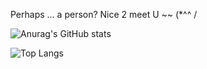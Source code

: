 Perhaps ... a person?
Nice 2 meet U ~~ (*^^ /
<!---
CookieFNP/CookieFNP is a ✨ special ✨ repository because its `README.md` (this file) appears on your GitHub profile.
You can click the Preview link to take a look at your changes.
--->


![Anurag's GitHub stats](https://github-readme-stats.vercel.app/api?username=CookieFNP&show=reviews,discussions_started,discussions_answered,prs_merged,prs_merged_percentage)


![Top Langs](https://github-readme-stats.vercel.app/api/top-langs/?username=CookieFNP)
